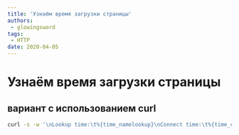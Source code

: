 ```yaml
---
title: 'Узнаём время загрузки страницы'
authors: 
 - glowingsword
tags:
 - HTTP 
date: 2020-04-05
---
```

# Узнаём время загрузки страницы
## вариант с использованием curl

``` bash
curl -s -w '\nLookup time:\t%{time_namelookup}\nConnect time:\t%{time_connect}\nPreXfer time:\t%{time_pretransfer}\nStartXfer time:\t%{time_starttransfer}\n\nTotal time:\t%{time_total}\n' -o /dev/null адрес_страницы
```
